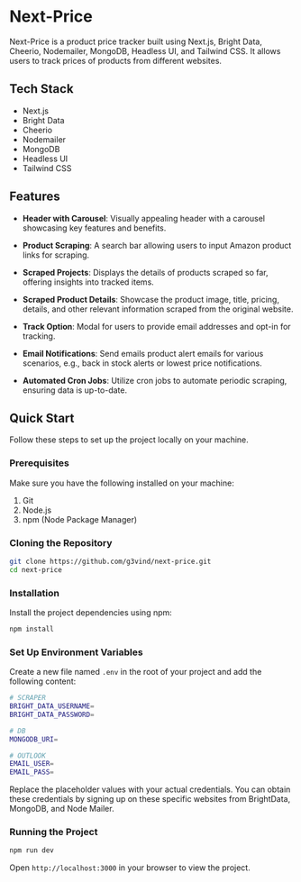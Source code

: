 # Next-Price

Next-Price is a product price tracker built using Next.js, Bright Data, Cheerio, Nodemailer, MongoDB, Headless UI, and Tailwind CSS. It allows users to track prices of products from different websites.

## Tech Stack

- Next.js
- Bright Data
- Cheerio
- Nodemailer
- MongoDB
- Headless UI
- Tailwind CSS

## Features

- **Header with Carousel**: Visually appealing header with a carousel showcasing key features and benefits.

- **Product Scraping**: A search bar allowing users to input Amazon product links for scraping.

- **Scraped Projects**: Displays the details of products scraped so far, offering insights into tracked items.

- **Scraped Product Details**: Showcase the product image, title, pricing, details, and other relevant information scraped from the original website.

- **Track Option**: Modal for users to provide email addresses and opt-in for tracking.

- **Email Notifications**: Send emails product alert emails for various scenarios, e.g., back in stock alerts or lowest price notifications.

- **Automated Cron Jobs**: Utilize cron jobs to automate periodic scraping, ensuring data is up-to-date.

## Quick Start

Follow these steps to set up the project locally on your machine.

### Prerequisites

Make sure you have the following installed on your machine:

1. Git
2. Node.js
3. npm (Node Package Manager)

### Cloning the Repository

```bash
git clone https://github.com/g3vind/next-price.git
cd next-price
```

### Installation

Install the project dependencies using npm:

```bash
npm install
```

### Set Up Environment Variables

Create a new file named `.env` in the root of your project and add the following content:

```bash
# SCRAPER
BRIGHT_DATA_USERNAME=
BRIGHT_DATA_PASSWORD=

# DB
MONGODB_URI=

# OUTLOOK
EMAIL_USER=
EMAIL_PASS=
```

Replace the placeholder values with your actual credentials. You can obtain these credentials by signing up on these specific websites from BrightData, MongoDB, and Node Mailer.

### Running the Project

```bash
npm run dev
```

Open `http://localhost:3000` in your browser to view the project.

